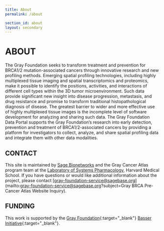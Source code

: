 ```yaml
---
title: About
permalink: /about

section_id: about
layout: secondary
---
```

# ABOUT

The Gray Foundation seeks to transform treatment and prevention for BRCA1/2 mutation-associated cancers through innovative research and new profiling methods. Emerging spatial profiling technologies, including highly multiplexed tissue imaging and spatial transcriptomics and proteomics, make it possible to identify the positions, activities, and interactions of different cell types within the 3D tumor microenvironment. Such data provide significant new insight into disease progression, metastasis, and drug resistance and promise to transform traditional histopathological diagnosis of disease. The greatest barrier to wider and more effective use of highly multiplexed tissue images is the incomplete level of software development for analyzing and sharing such data. The Gray Foundation Data Portal supports the Gray Foundation’s research into early detection, prevention and treatment of BRCA1/2-associated cancers by providing a platform for investigators to collect, analyze, and share spatial profiling data and integrate them with other data modalities.

## CONTACT
This site is maintained by [Sage Bionetworks](https://sagebionetworks.org/) and the Gray Cancer Atlas program team at the [Laboratory of Systems Pharmacology](https://labsyspharm.org/), Harvard Medical School. If you have questions or would like additional information about the project, please contact [gray-foundation-service@sagebase.org](mailto:gray-foundation-service@sagebase.org?subject=Gray BRCA Pre-Cancer Atlas Website Inquiry).

## FUNDING
This work is supported by the [Gray Foundation](https://grayfoundation.org/){:target="_blank"} [Basser Initiative](https://www.basser.org/){:target="_blank"}.
